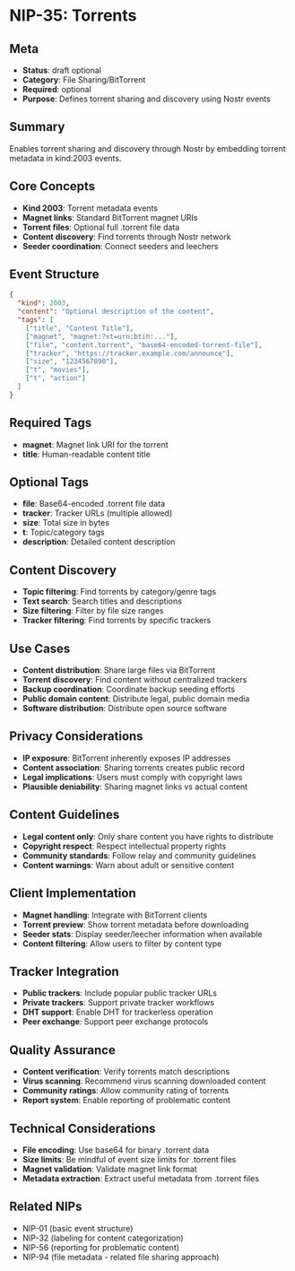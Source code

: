 # NIP-35: Torrents

## Meta
- **Status**: draft optional
- **Category**: File Sharing/BitTorrent
- **Required**: optional
- **Purpose**: Defines torrent sharing and discovery using Nostr events

## Summary
Enables torrent sharing and discovery through Nostr by embedding torrent metadata in kind:2003 events.

## Core Concepts
- **Kind 2003**: Torrent metadata events
- **Magnet links**: Standard BitTorrent magnet URIs
- **Torrent files**: Optional full .torrent file data
- **Content discovery**: Find torrents through Nostr network
- **Seeder coordination**: Connect seeders and leechers

## Event Structure
```json
{
  "kind": 2003,
  "content": "Optional description of the content",
  "tags": [
    ["title", "Content Title"],
    ["magnet", "magnet:?xt=urn:btih:..."],
    ["file", "content.torrent", "base64-encoded-torrent-file"],
    ["tracker", "https://tracker.example.com/announce"],
    ["size", "1234567890"],
    ["t", "movies"],
    ["t", "action"]
  ]
}
```

## Required Tags
- **magnet**: Magnet link URI for the torrent
- **title**: Human-readable content title

## Optional Tags
- **file**: Base64-encoded .torrent file data
- **tracker**: Tracker URLs (multiple allowed)
- **size**: Total size in bytes
- **t**: Topic/category tags
- **description**: Detailed content description

## Content Discovery
- **Topic filtering**: Find torrents by category/genre tags
- **Text search**: Search titles and descriptions
- **Size filtering**: Filter by file size ranges
- **Tracker filtering**: Find torrents by specific trackers

## Use Cases
- **Content distribution**: Share large files via BitTorrent
- **Torrent discovery**: Find content without centralized trackers
- **Backup coordination**: Coordinate backup seeding efforts
- **Public domain content**: Distribute legal, public domain media
- **Software distribution**: Distribute open source software

## Privacy Considerations
- **IP exposure**: BitTorrent inherently exposes IP addresses
- **Content association**: Sharing torrents creates public record
- **Legal implications**: Users must comply with copyright laws
- **Plausible deniability**: Sharing magnet links vs actual content

## Content Guidelines
- **Legal content only**: Only share content you have rights to distribute
- **Copyright respect**: Respect intellectual property rights
- **Community standards**: Follow relay and community guidelines
- **Content warnings**: Warn about adult or sensitive content

## Client Implementation
- **Magnet handling**: Integrate with BitTorrent clients
- **Torrent preview**: Show torrent metadata before downloading
- **Seeder stats**: Display seeder/leecher information when available
- **Content filtering**: Allow users to filter by content type

## Tracker Integration
- **Public trackers**: Include popular public tracker URLs
- **Private trackers**: Support private tracker workflows
- **DHT support**: Enable DHT for trackerless operation
- **Peer exchange**: Support peer exchange protocols

## Quality Assurance
- **Content verification**: Verify torrents match descriptions
- **Virus scanning**: Recommend virus scanning downloaded content
- **Community ratings**: Allow community rating of torrents
- **Report system**: Enable reporting of problematic content

## Technical Considerations
- **File encoding**: Use base64 for binary .torrent data
- **Size limits**: Be mindful of event size limits for .torrent files
- **Magnet validation**: Validate magnet link format
- **Metadata extraction**: Extract useful metadata from .torrent files

## Related NIPs
- NIP-01 (basic event structure)
- NIP-32 (labeling for content categorization)
- NIP-56 (reporting for problematic content)
- NIP-94 (file metadata - related file sharing approach) 